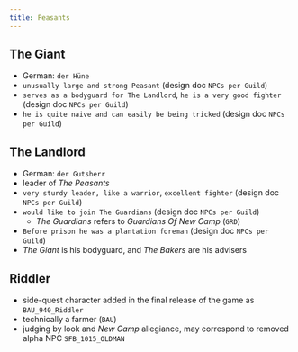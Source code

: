 ```yaml
---
title: Peasants
---
```


## The Giant
- German: `der Hüne`
- `unusually large and strong Peasant` (design doc `NPCs per Guild`)
- `serves as a bodyguard for The Landlord`, `he is a very good fighter` (design doc `NPCs per Guild`)
- `he is quite naive and can easily be being tricked` (design doc `NPCs per Guild`)

## The Landlord
- German: `der Gutsherr`
- leader of _The Peasants_
- `very sturdy leader, like a warrior`, `excellent fighter` (design doc `NPCs per Guild`)
- `would like to join The Guardians` (design doc `NPCs per Guild`)
  - _The Guardians_ refers to _Guardians Of New Camp_ (`GRD`)
- `Before prison he was a plantation foreman` (design doc `NPCs per Guild`)
- _The Giant_ is his bodyguard, and _The Bakers_ are his advisers

## Riddler
- side-quest character added in the final release of the game as `BAU_940_Riddler`
- technically a farmer (`BAU`)
- judging by look and _New Camp_ allegiance, may correspond to removed alpha NPC `SFB_1015_OLDMAN`


